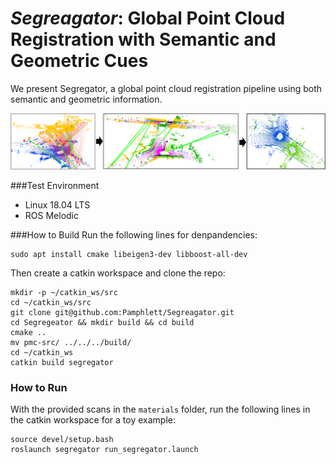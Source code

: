 # ***Segreagator***: Global Point Cloud Registration with Semantic and Geometric Cues

We present Segregator, a global point cloud registration pipeline using both semantic and geometric information.

![](assets/segregator_intro.png)

###Test Environment
* Linux 18.04 LTS
* ROS Melodic

###How to Build
Run the following lines for denpandencies:
```
sudo apt install cmake libeigen3-dev libboost-all-dev
```
Then create a catkin workspace and clone the repo:
```
mkdir -p ~/catkin_ws/src
cd ~/catkin_ws/src
git clone git@github.com:Pamphlett/Segreagator.git
cd Segregeator && mkdir build && cd build
cmake ..
mv pmc-src/ ../../../build/
cd ~/catkin_ws
catkin build segregator 
```

### How to Run
With the provided scans in the ```materials``` folder, run the following lines in the catkin workspace for a toy example:
```
source devel/setup.bash
roslaunch segregator run_segregator.launch
```